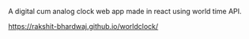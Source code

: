 A digital cum analog clock web app made in react using world time API. 

https://rakshit-bhardwaj.github.io/worldclock/
